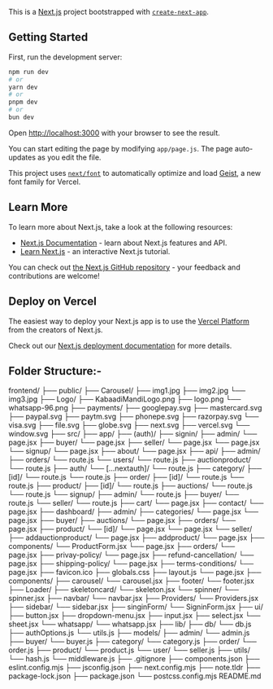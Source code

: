 This is a [Next.js](https://nextjs.org) project bootstrapped with [`create-next-app`](https://github.com/vercel/next.js/tree/canary/packages/create-next-app).

## Getting Started

First, run the development server:

```bash
npm run dev
# or
yarn dev
# or
pnpm dev
# or
bun dev
```

Open [http://localhost:3000](http://localhost:3000) with your browser to see the result.

You can start editing the page by modifying `app/page.js`. The page auto-updates as you edit the file.

This project uses [`next/font`](https://nextjs.org/docs/app/building-your-application/optimizing/fonts) to automatically optimize and load [Geist](https://vercel.com/font), a new font family for Vercel.

## Learn More

To learn more about Next.js, take a look at the following resources:

- [Next.js Documentation](https://nextjs.org/docs) - learn about Next.js features and API.
- [Learn Next.js](https://nextjs.org/learn) - an interactive Next.js tutorial.

You can check out [the Next.js GitHub repository](https://github.com/vercel/next.js) - your feedback and contributions are welcome!

## Deploy on Vercel

The easiest way to deploy your Next.js app is to use the [Vercel Platform](https://vercel.com/new?utm_medium=default-template&filter=next.js&utm_source=create-next-app&utm_campaign=create-next-app-readme) from the creators of Next.js.

Check out our [Next.js deployment documentation](https://nextjs.org/docs/app/building-your-application/deploying) for more details.




## Folder Structure:-


frontend/
    ├── public/
        ├── Carousel/
            ├── img1.jpg
            ├── img2.jpg
            └── img3.jpg
        ├── Logo/
            ├── KabaadiMandiLogo.png
            ├── logo.png
            └── whatsapp-96.png
        ├── payments/
            ├── googlepay.svg
            ├── mastercard.svg
            ├── paypal.svg
            ├── paytm.svg
            ├── phonepe.svg
            ├── razorpay.svg
            └── visa.svg
        ├── file.svg
        ├── globe.svg
        ├── next.svg
        ├── vercel.svg
        └── window.svg
    ├── src/
        ├── app/
            ├── (auth)/
                ├── signin/
                    ├── admin/
                        └── page.jsx
                    ├── buyer/
                        └── page.jsx
                    ├── seller/
                        └── page.jsx
                    └── page.jsx
                └── signup/
                    └── page.jsx
            ├── about/
                └── page.jsx
            ├── api/
                ├── admin/
                    ├── orders/
                        └── route.js
                    └── users/
                        └── route.js
                ├── auctionproduct/
                    └── route.js
                ├── auth/
                    └── [...nextauth]/
                        └── route.js
                ├── category/
                    ├── [id]/
                        └── route.js
                    └── route.js
                ├── order/
                    ├── [id]/
                        └── route.js
                    └── route.js
                ├── product/
                    ├── [id]/
                        └── route.js
                    ├── auctions/
                        └── route.js
                    └── route.js
                └── signup/
                    ├── admin/
                        └── route.js
                    ├── buyer/
                        └── route.js
                    └── seller/
                        └── route.js
            ├── cart/
                └── page.jsx
            ├── contact/
                └── page.jsx
            ├── dashboard/
                ├── admin/
                    ├── categories/
                        └── page.jsx
                    └── page.jsx
                ├── buyer/
                    ├── auctions/
                        └── page.jsx
                    ├── orders/
                        └── page.jsx
                    ├── product/
                        └── [id]/
                            └── page.jsx
                    └── page.jsx
                └── seller/
                    ├── addauctionproduct/
                        └── page.jsx
                    ├── addproduct/
                        └── page.jsx
                    ├── components/
                        └── ProductForm.jsx
                    └── page.jsx
            ├── orders/
                └── page.jsx
            ├── privay-policy/
                └── page.jsx
            ├── refund-cancellation/
                └── page.jsx
            ├── shipping-policy/
                └── page.jsx
            ├── terms-conditions/
                └── page.jsx
            ├── favicon.ico
            ├── globals.css
            ├── layout.js
            └── page.jsx
        ├── components/
            ├── carousel/
                └── carousel.jsx
            ├── footer/
                └── footer.jsx
            ├── Loader/
                ├── skeletoncard/
                    └── skeleton.jsx
                └── spinner/
                    └── spinner.jsx
            ├── navbar/
                └── navbar.jsx
            ├── Providers/
                └── Providers.jsx
            ├── sidebar/
                └── sidebar.jsx
            ├── singinForm/
                └── SigninForm.jsx
            ├── ui/
                ├── button.jsx
                ├── dropdown-menu.jsx
                ├── input.jsx
                ├── select.jsx
                └── sheet.jsx
            └── whatsapp/
                └── whatsapp.jsx
        ├── lib/
            ├── db/
                └── db.js
            ├── authOptions.js
            └── utils.js
        ├── models/
            ├── admin/
                └── admin.js
            ├── buyer/
                └── buyer.js
            ├── category/
                └── category.js
            ├── order/
                └── order.js
            ├── product/
                └── product.js
            └── user/
                └── seller.js
        ├── utils/
            └── hash.js
        └── middleware.js
    ├── .gitignore
    ├── components.json
    ├── eslint.config.mjs
    ├── jsconfig.json
    ├── next.config.mjs
    ├── note.tldr
    ├── package-lock.json
    ├── package.json
    └── postcss.config.mjs
README.md
